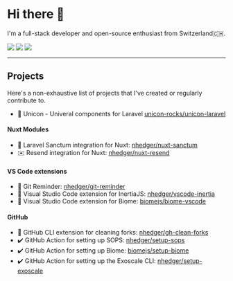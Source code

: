 # Hi there 👋

I'm a full-stack developer and open-source enthusiast from Switzerland🇨🇭.

[![](https://img.shields.io/badge/LinkedIn--_.svg?style=social&logo=linkedin)](https://www.linkedin.com/in/nhedger/)
[![](https://img.shields.io/badge/X.com--_.svg?style=social&logo=x)](https://twitter.com/nicolashedger)
[![](https://img.shields.io/badge/Bluesky--_.svg?style=social&logo=bluesky)](https://bsky.app/profile/hedger.ch)

---

## Projects

Here's a non-exhaustive list of projects that I've created or regularly contribute to.

- 🦄 Unicon - Univeral components for Laravel [unicon-rocks/unicon-laravel](https://github.com/unicon-rocks/unicon-laravel)

#### Nuxt Modules
- 🔑 Laravel Sanctum integration for Nuxt: [nhedger/nuxt-sanctum](https://github.com/nhedger/nuxt-sanctum)
- ✉️ Resend integration for Nuxt: [nhedger/nuxt-resend](https://github.com/nhedger/nuxt-resend)

#### VS Code extensions
- 🧩 Git Reminder: [nhedger/git-reminder](https://github.com/nhedger/git-reminder)
- 🧩 Visual Studio Code extension for InertiaJS: [nhedger/vscode-inertia](https://github.com/nhedger/vscode-inertia)
- 🧩 Visual Studio Code extension for Biome: [biomejs/biome-vscode](https://github.com/biomejs/biome-vscode)

#### GitHub
- 🧹 GitHub CLI extension for cleaning forks: [nhedger/gh-clean-forks](https://github.com/nhedger/gh-clean-forks)
- ✔️ GitHub Action for setting up SOPS: [nhedger/setup-sops](https://github.com/nhedger/setup-sops)
- ✔️ GitHub Action for setting up Biome: [biomejs/setup-biome](https://github.com/biomejs/setup-biome)
- ✔️ GitHub Action for setting up the Exoscale CLI: [nhedger/setup-exoscale](https://github.com/nhedger/setup-exoscale)
